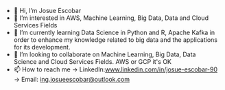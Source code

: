 - 👋 Hi, I’m Josue Escobar
- 👀 I’m interested in AWS, Machine Learning, Big Data, Data and Cloud Services Fields
- 🌱 I’m currently learning Data Science in Python and R, Apache Kafka in order to enhance my knowledge related to big data and the applications for its development. 
- 💞️ I’m looking to collaborate on Machine Learning, Big Data, Data Science and Cloud Services Fields. AWS or GCP it's OK
- 📫 How to reach me -> LinkedIn:www.linkedin.com/in/josue-escobar-90 -> Email: ing.josueescobar@outlook.com

<!---
Andariego90/Andariego90 is a ✨ special ✨ repository because its `README.md` (this file) appears on your GitHub profile.
You can click the Preview link to take a look at your changes.
--->
